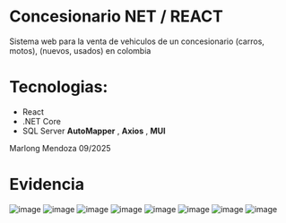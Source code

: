 # Concesionario NET / REACT 

Sistema web para la venta de vehiculos de un concesionario (carros, motos), (nuevos, usados) en colombia 

# Tecnologias:

 - React
 - .NET Core
 - SQL Server
**AutoMapper** , **Axios** , **MUI**

Marlong Mendoza 09/2025

# Evidencia

![image](https://github.com/user-attachments/assets/e8b063c1-0968-4b9c-8fdf-8a07f39a4885)
![image](https://github.com/user-attachments/assets/fa5896d0-f056-4dc9-96b4-cadbea1e27de)
![image](https://github.com/user-attachments/assets/eaf05da7-5031-4ca9-aaec-1f90e300f987)
![image](https://github.com/user-attachments/assets/f2a445f4-4558-4fda-8e6e-fe3328d3fbbb)
![image](https://github.com/user-attachments/assets/7c2507a7-574b-4a82-b5d4-d32f0b26de49)
![image](https://github.com/user-attachments/assets/7b6219fe-07e0-4c14-b93c-fa74be58e4b6)
![image](https://github.com/user-attachments/assets/f417fd61-ad15-46e1-a5c0-1ee60d93ceb5)
![image](https://github.com/user-attachments/assets/f54e763d-d05f-4404-96e2-7feabbe1f2f0)

